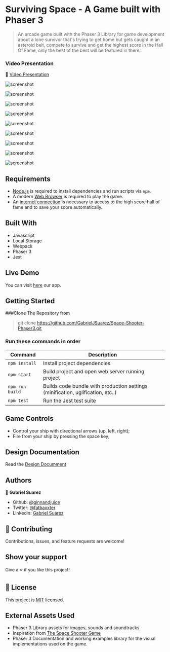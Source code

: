 # Surviving Space - A Game built with Phaser 3

> An arcade game built with the Phaser 3 Library for game development about a lone survivor that's trying to get home but gets caught in an asteroid belt, compete to survive and get the highest score in the Hall Of Fame,  only the best of the best will be featured in there.

### Video Presentation

🎥 [Video Presentation](https://www.loom.com/share/a6c73a8eb2364b7191579e2c76048c1f)

![screenshot](./mainScreen.png)

![screenshot](./optionScreen.png)

![screenshot](./creditsScreen.png)

![screenshot](./highScoreScreen.png)

![screenshot](./gameScreen.png)

![screenshot](./gameMovement.png)

![screenshot](./enemiesScreen.png)

![screenshot](./destroyScreen.png)

![screenshot](./gameOverScreen.png)

## Requirements

- [Node.js](https://nodejs.org) is required to install dependencies and run scripts via `npm`.
- A modern [Web Browser](https://google.com) is required to play the game.
- An [internet connection]() is necessary to access to the high score hall of fame and to save your score automatically.

## Built With

- Javascript
- Local Storage
- Webpack
- Phaser 3
- Jest

## Live Demo

You can visit [here](https://gabrieljsuarez.github.io/Space-Shooter-Phaser3/) our app.

## Getting Started

###Clone The Repository from

>git clone https://github.com/GabrielJSuarez/Space-Shooter-Phaser3.git 

### Run these commands in order

| Command | Description |
|---------|-------------|
| `npm install` | Install project dependencies |
| `npm start` | Build project and open web server running project |
| `npm run build` | Builds code bundle with production settings (minification, uglification, etc..) |
| `npm test` | Run the Jest test suite |


## Game Controls

- Control your ship with directional arrows (up, left, right);
- Fire from your ship by pressing the space key;

## Design Documentation

Read the [Design Documment](./DESIGNDOCUMENT.MD)

## Authors

👤 **Gabriel Suarez**
- Github: [@ginnandjuice](https://github.com/ginnandjuice)
- Twitter: [@fatbaxxter](https://twitter.com/fatbaxxter)
- Linkedin: [Gabriel Suárez](https://www.linkedin.com/in/gabriel-ginn-suarez/)


## 🤝 Contributing

Contributions, issues, and feature requests are welcome!

## Show your support

Give a ⭐️ if you like this project!

## 📝 License

This project is [MIT](https://github.com/alexisbec/JS-ToDoList/blob/development/LICENSE) licensed.

## External Assets Used

- Phaser 3 Library assets for images, sounds and soundtracks
- Inspiration from [The Space Shooter Game](https://learn.yorkcs.com/category/tutorials/gamedev/phaser-3/build-a-space-shooter-with-phaser-3/)
- Phaser 3 Documentation and working examples library for the visual implementations used on the game.
